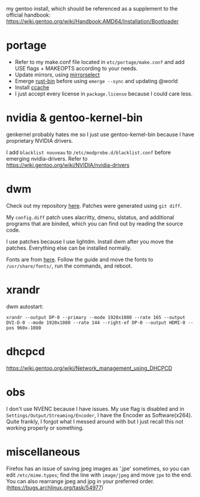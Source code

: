 my gentoo install, which should be referenced as a supplement to the official handbook: https://wiki.gentoo.org/wiki/Handbook:AMD64/Installation/Bootloader

# portage
- Refer to my make.conf file located in `etc/portage/make.conf` and add USE flags + MAKEOPTS according to your needs.
- Update mirrors, using [mirrorselect](https://wiki.gentoo.org/wiki/Handbook:AMD64/Installation/Base)
- Emerge [rust-bin](https://packages.gentoo.org/packages/dev-lang/rust-bin) before using `emerge --sync` and updating @world
- Install [ccache](https://wiki.gentoo.org/wiki/Ccache)
- I just accept every license in `package.license` because I could care less.

# nvidia & gentoo-kernel-bin
genkernel probably hates me so I just use gentoo-kernel-bin because I have proprietary NVIDIA drivers.

I add `blacklist nouveau` to `/etc/modprobe.d/blacklist.conf` before emerging nvidia-drivers. Refer to https://wiki.gentoo.org/wiki/NVIDIA/nvidia-drivers

# dwm
Check out my repository [here](https://github.com/borsched/dwm). Patches were generated using `git diff`.

My `config.diff` patch uses alacritty, dmenu, slstatus, and additional programs that are binded, which you can find out by reading the source code.

I use patches because I use lightdm. Install dwm after you move the patches. Everything else can be installed normally.

Fonts are from [here](https://github.com/ryanoasis/nerd-fonts/tree/master/patched-fonts/Hack). Follow the guide and move the fonts to `/usr/share/fonts/`, run the commands, and reboot.

# xrandr
dwm autostart:

	xrandr --output DP-0 --primary --mode 1920x1080 --rate 165 --output DVI-D-0 --mode 1920x1080 --rate 144 --right-of DP-0 --output HDMI-0 --pos 960x-1080

# dhcpcd
https://wiki.gentoo.org/wiki/Network_management_using_DHCPCD

# obs
I don't use NVENC because I have issues. My use flag is disabled and in `Settings/Output/Streaming/Encoder`, I have the Encoder as Software(x264). Quite frankly, I forgot what I messed around with but I just recall this not working properly or something.

# miscellaneous
Firefox has an issue of saving jpeg images as '.jpe' sometimes, so you can edit `/etc/mime.types`; find the line with `image/jpeg` and move `jpe` to the end. You can also rearrange jpeg and jpg in your preferred order. (https://bugs.archlinux.org/task/54977)
